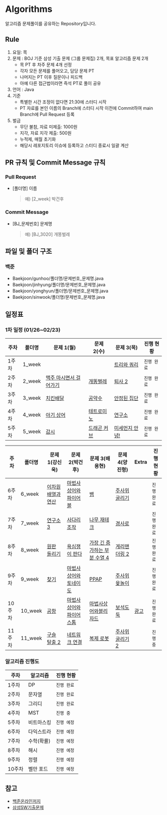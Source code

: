 # Algorithms
알고리즘 문제풀이를 공유하는 Repository입니다.

## Rule
1. 요일: 목
2. 문제 : BOJ 기준 삼성 기출 문제 (그룹 문제집) 2개, 목표 알고리즘 문제 2개
    - 목 PT 후 차주 문제 4개 선정
    - 각자 모든 문제를 풀어오고, 담당 문제 PT
    - 나머지는 PT 이후 질문이나 피드백
    - 아예 다른 접근법이라면 즉석 PT로 풀이 공유
3. 언어 : Java
4. 기준
    - 특별한 시간 조정이 없다면 21:30에 스터디 시작
    - PT 자료를 본인 이름의 Branch에 스터디 시작 이전에 Commit하여 main Branch에 Pull Request 등록
5. 벌금
    - 무단 불참, 자료 미제출: 1000원
    - 지각, 자료 지각 제출: 500원
    - 누적제, 매월 초기화
    - 해당시 레포지토리 이슈에 등록하고 스터디 종료시 일괄 계산

## PR 규칙 및 Commit Message 규칙
### Pull Request
- [폴더명] 이름
    > 예) [2_week] 박건후

### Commit Message
- [BJ_문제번호] 문제명
    > 예) [BJ_3020] 개똥벌레

## 파일 및 폴더 구조
### 백준
- Baekjoon/gunhoo/폴더명/문제번호_문제명.java
- Baekjoon/jinhyung/폴더명/문제번호_문제명.java
- Baekjoon/yonghyun/폴더명/문제번호_문제명.java
- Baekjoon/sinwook/폴더명/문제번호_문제명.java

## 일정표

### 1차 일정 (01/26~02/23)
| **주차** | **폴더명** | **문제 1(월)**                                          | **문제 2(수)**                                           | **문제 3(목)**                                       | **진행 현황** |
|--------|---------|------------------------------------------------------|-------------------------------------------------------|---------------------------------------------------|-----------|
| 1주차    | 1_week  |                                                      |                                                       | [트리와 쿼리](https://www.acmicpc.net/problem/15681)   | `진행 완료`   |
| 2주차    | 2_week  | [맥주 마시면서 걸어가기](https://www.acmicpc.net/problem/9205) | [개똥벌레](https://www.acmicpc.net/problem/3020)          | [퇴사 2](https://www.acmicpc.net/problem/15486)     | `진행 완료`   |
| 3주차    | 3_week  | [치킨배달](https://www.acmicpc.net/problem/15686)        | [공약수](https://www.acmicpc.net/problem/2436)           | [안정된 집단](https://www.acmicpc.net/problem/2653)    | `진행 완료`   |
| 4주차    | 4_week  | [아기 상어](https://www.acmicpc.net/problem/16236)       | [테트로미노](https://www.acmicpc.net/problem/14500)        | [연구소](https://www.acmicpc.net/problem/14502)      | `진행 완료`   |
| 5주차    | 5_week  | [감시](https://www.acmicpc.net/problem/15683)          | [드래곤 커브](https://www.acmicpc.net/problem/15685)       | [미세먼지 안녕!](https://www.acmicpc.net/problem/17144) | `진행 완료`   |

| **주차** | **폴더명** | **문제 1(강신욱)**                                       | **문제 2(박건후)**                                          | **문제 3(배용현)**                                              | **문제 4(양진형)**                                      | Extra                                      | **진행 현황** |
|--------|---------|-----------------------------------------------------|--------------------------------------------------------|------------------------------------------------------------|----------------------------------------------------|--------------------------------------------|-----------|
| 6주차    | 6_week  | [이차원 배열과 연산](https://www.acmicpc.net/problem/17140) | [마법사 상어와 파이어볼](https://www.acmicpc.net/problem/20056)  | [뱀](https://www.acmicpc.net/problem/3190)                  | [주사위 굴리기](https://www.acmicpc.net/problem/14499)   |                                            | `진행 완료`   |
| 7주차    | 7_week  | [연구소 3](https://www.acmicpc.net/problem/17142)      | [사다리 조작](https://www.acmicpc.net/problem/15684)        | [나무 재테크](https://www.acmicpc.net/problem/16235)            | [경사로](https://www.acmicpc.net/problem/14890)       |                                            | `진행 완료`   |
| 8주차    | 8_week  | [원판 돌리기](https://www.acmicpc.net/problem/17822)     | [욕심쟁이 판다](https://www.acmicpc.net/problem/1937)        | [가장 긴 증가하는 부분 수열 4](https://www.acmicpc.net/problem/14002) | [게리맨더링 2](https://www.acmicpc.net/problem/17779)   |                                            | `진행 완료`   |
| 9주차    | 9_week  | [찾기](https://www.acmicpc.net/problem/1786)          | [마법사 상어와 토네이도](https://www.acmicpc.net/problem/20057)  | [PPAP](https://www.acmicpc.net/problem/16120)              | [주사위 윷놀이](https://www.acmicpc.net/problem/17825)   |                                            | `진행 완료`   |
| 10주차   | 10_week | [공항](https://www.acmicpc.net/problem/10775)         | [마법사 상어와 파이어스톰](https://www.acmicpc.net/problem/20058) | [마법사상어와블리자드](https://www.acmicpc.net/problem/21611)        | [보석도둑](https://www.acmicpc.net/problem/1202)       | [광고](https://www.acmicpc.net/problem/1305) | `진행 완료`    |
| 11주차   | 11_week | [구슬 탈출 2](https://www.acmicpc.net/problem/13460)    | [네트워크 연결](https://www.acmicpc.net/problem/1922)        | [복제 로봇](https://www.acmicpc.net/problem/1944)              | [주사위 굴리기 2](https://www.acmicpc.net/problem/23288) |                                            | `진행 중`   |

### 알고리즘 진행도
| 주차   | 알고리즘   | 진행 현황   |
|------|--------|---------|
| 1주차  | DP     | `진행 완료` |
| 2주차  | 문자열    | `진행 완료` |
| 3주차  | 그리디    | `진행 완료`  |
| 4주차  | MST    | `진행 중` |
| 5주차  | 비트마스킹  | `진행 예정` |
| 6주차  | 다익스트라  | `진행 예정` |
| 7주차  | 수학(확률) | `진행 예정` |
| 8주차  | 해시     | `진행 예정` |
| 9주차  | 정렬     | `진행 예정` |
| 10주차 | 벨만 포드  | `진행 예정` |

## 참고
- [백준온라인저지](https://www.acmicpc.net/)
- [삼성SW기출문제](https://www.acmicpc.net/group/workbook/view/16664/53490)

